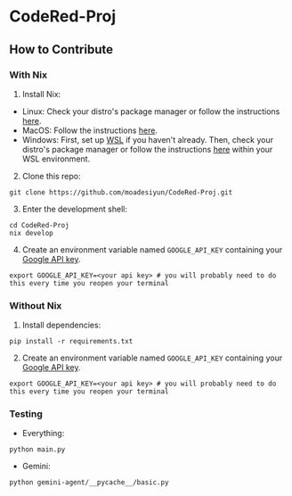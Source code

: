 # CodeRed-Proj

## How to Contribute

### With Nix

1. Install Nix:
- Linux: Check your distro's package manager or follow the instructions [here](https://nixos.org/download.html#nix-install-linux).
- MacOS: Follow the instructions [here](https://nixos.org/download.html#nix-install-macos).
- Windows: First, set up [WSL](https://learn.microsoft.com/en-us/windows/wsl/install) if you haven't already. Then, check your distro's package manager or follow the instructions [here](https://nixos.org/download.html#nix-install-windows) within your WSL environment.

2. Clone this repo:
```shell
git clone https://github.com/moadesiyun/CodeRed-Proj.git
```

3. Enter the development shell:
```shell
cd CodeRed-Proj
nix develop
```

4. Create an environment variable named `GOOGLE_API_KEY` containing your [Google API key](https://makersuite.google.com/app/apikey).
```shell
export GOOGLE_API_KEY=<your api key> # you will probably need to do this every time you reopen your terminal
```

### Without Nix

1. Install dependencies:
```shell
pip install -r requirements.txt
```

2. Create an environment variable named `GOOGLE_API_KEY` containing your [Google API key](https://makersuite.google.com/app/apikey).
```shell
export GOOGLE_API_KEY=<your api key> # you will probably need to do this every time you reopen your terminal
```

### Testing

- Everything:
```shell
python main.py
```

- Gemini:
```shell
python gemini-agent/__pycache__/basic.py
```
